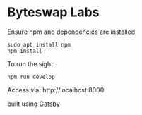 # Byteswap Labs

Ensure npm and dependencies are installed
```shell
sudo apt install npm
npm install
```

To run the sight:
```shell
npm run develop
```

Access via:
http://localhost:8000

built using [Gatsby](https://www.gatsbyjs.com/)
